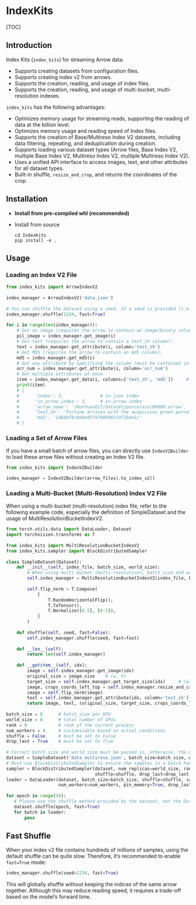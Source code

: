 # IndexKits  
  
[TOC]  
  
## Introduction  
  
Index Kits (`index_kits`) for streaming Arrow data.  
  
* Supports creating datasets from configuration files.  
* Supports creating index v2 from arrows.  
* Supports the creation, reading, and usage of index files.  
* Supports the creation, reading, and usage of multi-bucket, multi-resolution indexes.  
  
`index_kits` has the following advantages:  
  
* Optimizes memory usage for streaming reads, supporting the reading of data at the billion level.  
* Optimizes memory usage and reading speed of Index files.  
* Supports the creation of Base/Multireso Index V2 datasets, including data filtering, repeating, and deduplication during creation.  
* Supports loading various dataset types (Arrow files, Base Index V2, multiple Base Index V2, Multireso Index V2, multiple Multireso Index V2).  
* Uses a unified API interface to access images, text, and other attributes for all dataset types.  
* Built-in shuffle, `resize_and_crop`, and returns the coordinates of the crop.  
  
## Installation  
  
* **Install from pre-compiled whl (recommended)**  
  
* Install from source  
  
  ```shell  
  cd IndexKits  
  pip install -e .  
  ```

## Usage

### Loading an Index V2 File

```python
from index_kits import ArrowIndexV2  
  
index_manager = ArrowIndexV2('data.json')  
  
# You can shuffle the dataset using a seed. If a seed is provided (i.e., the seed is not None), this shuffle will not affect any random state.  
index_manager.shuffle(1234, fast=True)  
  
for i in range(len(index_manager)):  
    # Get an image (requires the arrow to contain an image/binary column):  
    pil_image = index_manager.get_image(i)  
    # Get text (requires the arrow to contain a text_zh column):  
    text = index_manager.get_attribute(i, column='text_zh')  
    # Get MD5 (requires the arrow to contain an md5 column):  
    md5 = index_manager.get_md5(i)  
    # Get any attribute by specifying the column (must be contained in the arrow):  
    ocr_num = index_manager.get_attribute(i, column='ocr_num')  
    # Get multiple attributes at once  
    item = index_manager.get_data(i, columns=['text_zh', 'md5'])     # i: in-dataset index  
    print(item)  
    # {  
    #      'index': 3,              # in-json index  
    #      'in_arrow_index': 3,     # in-arrow index  
    #      'arrow_name': '/HunYuanDiT/dataset/porcelain/00000.arrow',   
    #      'text_zh': 'Fortune arrives with the auspicious green porcelain tea cup',   
    #      'md5': '1db68f8c0d4e95f97009d65fdf7b441c'  
    # }  
```


### Loading a Set of Arrow Files

If you have a small batch of arrow files, you can directly use `IndexV2Builder` to load these arrow files without creating an Index V2 file.

```python
from index_kits import IndexV2Builder  

index_manager = IndexV2Builder(arrow_files).to_index_v2()  
```

### Loading a Multi-Bucket (Multi-Resolution) Index V2 File

When using a multi-bucket (multi-resolution) index file, refer to the following example code, especially the definition of SimpleDataset and the usage of MultiResolutionBucketIndexV2.

```python
from torch.utils.data import DataLoader, Dataset  
import torchvision.transforms as T  
  
from index_kits import MultiResolutionBucketIndexV2  
from index_kits.sampler import BlockDistributedSampler  
  
class SimpleDataset(Dataset):  
    def __init__(self, index_file, batch_size, world_size):  
        # When using multi-bucket (multi-resolution), batch_size and world_size need to be specified for underlying data alignment.  
        self.index_manager = MultiResolutionBucketIndexV2(index_file, batch_size, world_size)  
  
        self.flip_norm = T.Compose(  
            [  
                T.RandomHorizontalFlip(),  
                T.ToTensor(),  
                T.Normalize([0.5], [0.5]),  
            ]  
        )  
  
    def shuffle(self, seed, fast=False):  
        self.index_manager.shuffle(seed, fast=fast)  
  
    def __len__(self):  
        return len(self.index_manager)  
  
    def __getitem__(self, idx):  
        image = self.index_manager.get_image(idx)  
        original_size = image.size    # (w, h)  
        target_size = self.index_manager.get_target_size(idx)     # (w, h)  
        image, crops_coords_left_top = self.index_manager.resize_and_crop(image, target_size)  
        image = self.flip_norm(image)  
        text = self.index_manager.get_attribute(idx, column='text_zh')  
        return image, text, (original_size, target_size, crops_coords_left_top)  
  
batch_size = 8      # batch_size per GPU  
world_size = 8      # total number of GPUs  
rank = 0            # rank of the current process  
num_workers = 4     # customizable based on actual conditions  
shuffle = False     # must be set to False  
drop_last = True    # must be set to True  
  
# Correct batch_size and world_size must be passed in, otherwise, the multi-resolution data cannot be aligned correctly.   
dataset = SimpleDataset('data_multireso.json', batch_size=batch_size, world_size=world_size)  
# Must use BlockDistributedSampler to ensure the samples in a batch have the same resolution.  
sampler = BlockDistributedSampler(dataset, num_replicas=world_size, rank=rank,  
                                  shuffle=shuffle, drop_last=drop_last, batch_size=batch_size)  
loader = DataLoader(dataset, batch_size=batch_size, shuffle=shuffle, sampler=sampler,  
                    num_workers=num_workers, pin_memory=True, drop_last=drop_last)  
  
for epoch in range(10):  
   # Please use the shuffle method provided by the dataset, not the DataLoader's shuffle parameter.  
   dataset.shuffle(epoch, fast=True)  
   for batch in loader:  
       pass  
```


## Fast Shuffle

When your index v2 file contains hundreds of millions of samples, using the default shuffle can be quite slow. Therefore, it’s recommended to enable `fast=True` mode:

```python
index_manager.shuffle(seed=1234, fast=True)
```

This will globally shuffle without keeping the indices of the same arrow together. Although this may reduce reading speed, it requires a trade-off based on the model’s forward time.